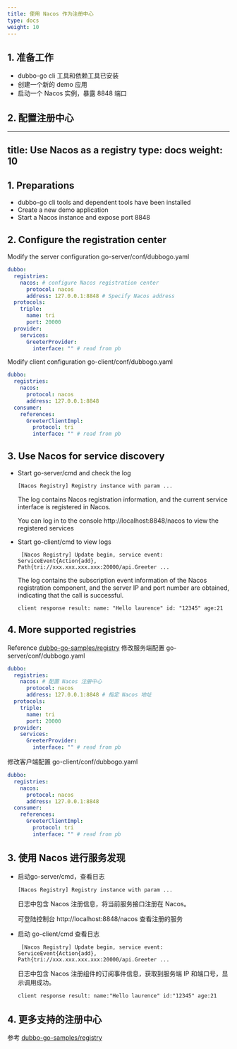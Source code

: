 ```yaml
---
title: 使用 Nacos 作为注册中心
type: docs
weight: 10
---
```


## 1. 准备工作

- dubbo-go cli 工具和依赖工具已安装
- 创建一个新的 demo 应用
- 启动一个 Nacos 实例，暴露 8848 端口

## 2. 配置注册中心
---
title: Use Nacos as a registry
type: docs
weight: 10
---

## 1. Preparations

- dubbo-go cli tools and dependent tools have been installed
- Create a new demo application
- Start a Nacos instance and expose port 8848

## 2. Configure the registration center

Modify the server configuration go-server/conf/dubbogo.yaml

```yaml
dubbo:
  registries:
    nacos: # configure Nacos registration center
      protocol: nacos
      address: 127.0.0.1:8848 # Specify Nacos address
  protocols:
    triple:
      name: tri
      port: 20000
  provider:
    services:
      GreeterProvider:
        interface: "" # read from pb
```

Modify client configuration go-client/conf/dubbogo.yaml

```yaml
dubbo:
  registries:
    nacos:
      protocol: nacos
      address: 127.0.0.1:8848
  consumer:
    references:
      GreeterClientImpl:
        protocol: tri
        interface: "" # read from pb
```



## 3. Use Nacos for service discovery

- Start go-server/cmd and check the log

  ```bash
  [Nacos Registry] Registry instance with param ...
  ```

  The log contains Nacos registration information, and the current service interface is registered in Nacos.

  You can log in to the console http://localhost:8848/nacos to view the registered services

- Start go-client/cmd to view logs

  ```
   [Nacos Registry] Update begin, service event: ServiceEvent{Action{add}, Path{tri://xxx.xxx.xxx.xxx:20000/api.Greeter ...
  ```

  The log contains the subscription event information of the Nacos registration component, and the server IP and port number are obtained, indicating that the call is successful.

  ```
  client response result: name: "Hello laurence" id: "12345" age:21
  ```



## 4. More supported registries

Reference [dubbo-go-samples/registry](https://github.com/apache/dubbo-go-samples/tree/master/registry)
修改服务端配置 go-server/conf/dubbogo.yaml

```yaml
dubbo:
  registries:
    nacos: # 配置 Nacos 注册中心
      protocol: nacos
      address: 127.0.0.1:8848 # 指定 Nacos 地址
  protocols:
    triple:
      name: tri
      port: 20000
  provider:
    services:
      GreeterProvider:
        interface: "" # read from pb
```

修改客户端配置 go-client/conf/dubbogo.yaml

```yaml
dubbo:
  registries:
    nacos:
      protocol: nacos
      address: 127.0.0.1:8848
  consumer:
    references:
      GreeterClientImpl:
        protocol: tri
        interface: "" # read from pb
```



## 3. 使用 Nacos 进行服务发现

- 启动go-server/cmd，查看日志

  ```bash
  [Nacos Registry] Registry instance with param ...
  ```

  日志中包含 Nacos 注册信息，将当前服务接口注册在 Nacos。

  可登陆控制台 http://localhost:8848/nacos 查看注册的服务

- 启动 go-client/cmd 查看日志

  ```
   [Nacos Registry] Update begin, service event: ServiceEvent{Action{add}, Path{tri://xxx.xxx.xxx.xxx:20000/api.Greeter ...
  ```

  日志中包含 Nacos 注册组件的订阅事件信息，获取到服务端 IP 和端口号，显示调用成功。

  ```
  client response result: name:"Hello laurence" id:"12345" age:21
  ```



## 4. 更多支持的注册中心

参考 [dubbo-go-samples/registry](https://github.com/apache/dubbo-go-samples/tree/master/registry)


